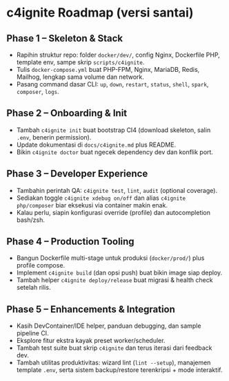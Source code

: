 # c4ignite Roadmap (versi santai)

## Phase 1 – Skeleton & Stack
- Rapihin struktur repo: folder `docker/dev/`, config Nginx, Dockerfile PHP, template env, sampe skrip `scripts/c4ignite`.
- Tulis `docker-compose.yml` buat PHP-FPM, Nginx, MariaDB, Redis, Mailhog, lengkap sama volume dan network.
- Pasang command dasar CLI: `up`, `down`, `restart`, `status`, `shell`, `spark`, `composer`, `logs`.

## Phase 2 – Onboarding & Init
- Tambah `c4ignite init` buat bootstrap CI4 (download skeleton, salin `.env`, benerin permission).
- Update dokumentasi di `docs/c4ignite.md` plus README.
- Bikin `c4ignite doctor` buat ngecek dependency dev dan konflik port.

## Phase 3 – Developer Experience
- Tambahin perintah QA: `c4ignite test`, `lint`, `audit` (optional coverage).
- Sediakan toggle `c4ignite xdebug on/off` dan alias `c4ignite php/composer` biar eksekusi via container makin enak.
- Kalau perlu, siapin konfigurasi override (profile) dan autocompletion bash/zsh.

## Phase 4 – Production Tooling
- Bangun Dockerfile multi-stage untuk produksi (`docker/prod/`) plus profile compose.
- Implement `c4ignite build` (dan opsi push) buat bikin image siap deploy.
- Tambah helper `c4ignite deploy/release` buat migrasi & health check setelah rilis.

## Phase 5 – Enhancements & Integration
- Kasih DevContainer/IDE helper, panduan debugging, dan sample pipeline CI.
- Eksplore fitur ekstra kayak preset worker/scheduler.
- Tambah test suite buat skrip `c4ignite` dan terus iterasi dari feedback dev.
- Tambah utilitas produktivitas: wizard lint (`lint --setup`), manajemen template `.env`, serta sistem backup/restore terenkripsi + mode interaktif.
